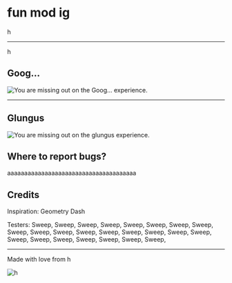 # fun mod ig
h

---

h

## Goog...

<img alt="You are missing out on the Goog... experience." src="https://media.tenor.com/-iNvOOMn2fsAAAAe/goog.png">

---

## Glungus
<img alt="You are missing out on the glungus experience." src="https://preview.redd.it/hey-ive-been-trying-to-find-the-origin-of-a-certain-silly-v0-8ud0tc6ffsxc1.jpeg?width=640&crop=smart&auto=webp&s=eb6de22705d878990f5598227cd3d15662834277">

## Where to report bugs?
aaaaaaaaaaaaaaaaaaaaaaaaaaaaaaaaaaaaaa

## Credits
Inspiration: Geometry Dash

Testers: Sweep, Sweep, Sweep, Sweep, Sweep, Sweep, Sweep, Sweep, Sweep, Sweep, Sweep, Sweep, Sweep, Sweep, Sweep, Sweep, Sweep, Sweep, Sweep, Sweep, Sweep, Sweep, Sweep, Sweep, 

---


Made with love from h


<img alt="h" src="https://preview.redd.it/awesome-evil-blue-flaming-skull-next-to-a-keyboard-with-the-v0-hcr0l558jz0a1.png?auto=webp&s=dd1f132accc09dfe363378b33dcc52d54f572226">
